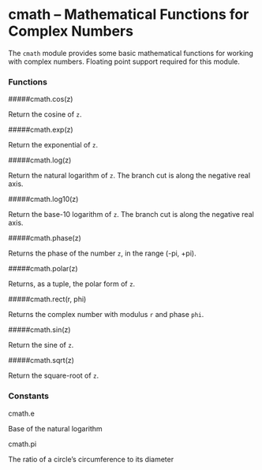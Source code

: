 # cmath – Mathematical Functions for Complex Numbers
The `cmath` module provides some basic mathematical functions for working with complex numbers. Floating point support required for this module.

### Functions

#####<function>cmath.cos(z)</function>

Return the cosine of `z`.

#####<function>cmath.exp(z)</function>

Return the exponential of `z`.

#####<function>cmath.log(z)</function>

Return the natural logarithm of `z`. The branch cut is along the negative real axis.

#####<function>cmath.log10(z)</function>

Return the base-10 logarithm of `z`. The branch cut is along the negative real axis.

#####<function>cmath.phase(z)</function>

Returns the phase of the number `z`, in the range (-pi, +pi).

#####<function>cmath.polar(z)</function>

Returns, as a tuple, the polar form of `z`.

#####<function>cmath.rect(r, phi)</function>

Returns the complex number with modulus `r` and phase `phi`.

#####<function>cmath.sin(z)</function>

Return the sine of `z`.

#####<function>cmath.sqrt(z)</function>

Return the square-root of `z`.

### Constants

<constant>cmath.e</constant>

Base of the natural logarithm

<constant>cmath.pi</constant>

The ratio of a circle’s circumference to its diameter
